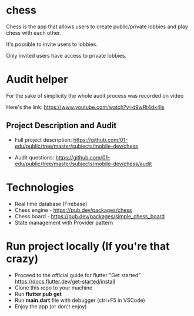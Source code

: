 # chess

Chess is the app that allows users to create public/private lobbies and play chess with each other.

It's possible to invite users to lobbies.

Only invited users have access to private lobbies.

# Audit helper

For the sake of simplicity the whole audit process was recorded on video

Here's the link: https://www.youtube.com/watch?v=d9wRt4dx4Is

## Project Description and Audit

- Full project description: https://github.com/01-edu/public/tree/master/subjects/mobile-dev/chess

- Audit questions: https://github.com/01-edu/public/tree/master/subjects/mobile-dev/chess/audit

# Technologies

- Real time database (Firebase)
- Chess engine - https://pub.dev/packages/chess
- Chess board - https://pub.dev/packages/simple_chess_board
- State management with Provider pattern

# Run project locally (If you're that crazy)

- Proceed to the official guide for flutter "Get started" https://docs.flutter.dev/get-started/install
- Clone this repo to your machine
- Run **flutter pub get**
- Run **main.dart** file with debugger (ctrl+F5 in VSCode)
- Enjoy the app (or don't enjoy)
